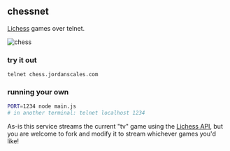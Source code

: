 ## chessnet

[Lichess](https://lichess.org) games over telnet.

![chess](https://user-images.githubusercontent.com/287268/103469453-25560f80-4d33-11eb-99ca-dbb747986afc.gif)

### try it out

```
telnet chess.jordanscales.com
```

### running your own

```sh
PORT=1234 node main.js
# in another terminal: telnet localhost 1234
```

As-is this service streams the current "tv" game using the [Lichess API](https://lichess.org/api#operation/tvFeed), but you are welcome to fork and modify it to stream whichever games you'd like!

